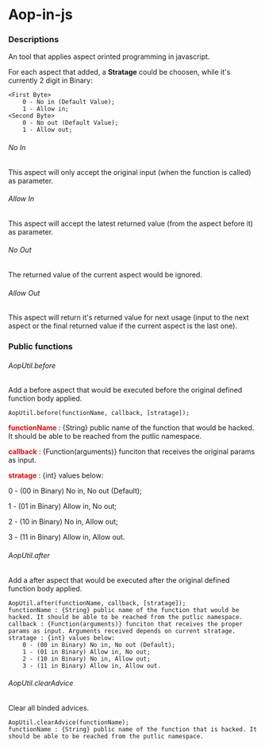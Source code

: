 Aop-in-js
=========

### Descriptions
An tool that applies aspect orinted programming in javascript.

For each aspect that added, a <b>Stratage</b> could be choosen, while it's currently 2 digit in Binary:

    <First Byte> 
        0 - No in (Default Value);
        1 - Allow in;
    <Second Byte> 
        0 - No out (Default Value);
        1 - Allow out;

###### No In

This aspect will only accept the original input (when the function is called) as parameter.

###### Allow In

This aspect will accept the latest returned value (from the aspect before it) as parameter.

###### No Out

The returned value of the current aspect would be ignored.

###### Allow Out

This aspect will return it's returned value for next usage (input to the next aspect or the final returned value if the current aspect is the last one).

### Public functions

###### AopUtil.before
Add a before aspect that would be executed before the original defined function body applied.
    
	AopUtil.before(functionName, callback, [stratage]);
    
<b style="color:red">functionName</b> : {String} public name of the function that would be hacked. It should be able to be reached from the putlic namespace.

<b style="color:red">callback</b> : {Function(arguments)} funciton that receives the original params as input.

<b style="color:red">stratage</b> : {int} values below:

  0 - (00 in Binary) No in, No out (Default);
  
  1 - (01 in Binary) Allow in, No out;
  
  2 - (10 in Binary) No in, Allow out;
  
  3 - (11 in Binary) Allow in, Allow out.

###### AopUtil.after
Add a after aspect that would be executed after the original defined function body applied.
    
	AopUtil.after(functionName, callback, [stratage]);
    functionName : {String} public name of the function that would be hacked. It should be able to be reached from the putlic namespace.
    callback : {Function(arguments)} funciton that receives the proper params as input. Arguments received depends on current stratage.
    stratage : {int} values below:
        0 - (00 in Binary) No in, No out (Default);
        1 - (01 in Binary) Allow in, No out;
        2 - (10 in Binary) No in, Allow out;
        3 - (11 in Binary) Allow in, Allow out.

###### AopUtil.clearAdvice
Clear all binded advices.

    AopUtil.clearAdvice(functionName);
    functionName : {String} public name of the function that is hacked. It should be able to be reached from the putlic namespace.